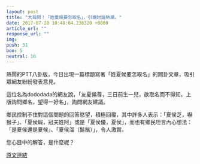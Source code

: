 ```yaml
---
layout: post
title: "大哉問！「姓夏候要怎取名」，引爆討論熱潮。"
date: 2017-07-28 10:48:04.238320 +0800
article_url: ""
response_url: ""
img: 
push: 31
boo: 5
neutral: 16
---
```


熱鬧的PTT八卦版，今日出現一篇標題寫著「姓夏候要怎取名」的問卦文章，吸引眾網友紛紛發表意見。

這位名為dododada的網友說，「友夏候尊，三日前生一兒，欲取名而不得知，上版詢問鄉名，望得一好名」，詢問網友建議。

鄉民控制不住對這個問題的回答慾望，積極回覆，其中許多人表示：「夏侯芝，嚇猴子」、「夏侯瑕，冠夫姓阿」或是「夏侯優，夏侯」，而也有鄉民坦言內心想法：「是夏侯還是夏候」、「夏侯溜（鬍鬚）」，令人激賞。

您心目中的解答，是什麼呢？

<a href = "https://www.ptt.cc/bbs/Gossiping/M.1501200776.A.E02.html">原文連結</a>

